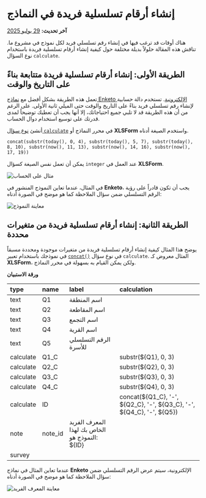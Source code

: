 # إنشاء أرقام تسلسلية فريدة في النماذج
**آخر تحديث:** <a href="https://github.com/kobotoolbox/docs/blob/47cbc8887d6df73ef3bf760d5a3962b77ab26ed8/source/unique_serial_numbers.md" class="reference">29 يوليو 2025</a>

هناك أوقات قد ترغب فيها في إنشاء رقم تسلسلي فريد لكل نموذج في مشروع ما. تناقش هذه المقالة حلولاً بديلة مختلفة حول كيفية إنشاء أرقام تسلسلية فريدة باستخدام نوع السؤال `calculate`.

## الطريقة الأولى: إنشاء أرقام تسلسلية فريدة متتابعة بناءً على التاريخ والوقت

تعمل هذه الطريقة بشكل أفضل مع [نماذج Enketo الإلكترونية](data_through_webforms.md). تستخدم دالة حسابية لإنشاء رقم تسلسلي فريد بناءً على التاريخ والوقت حتى الميلي ثانية الأولى. على الرغم من أن هذه الطريقة قد لا تلبي جميع احتياجاتك، إلا أنها يجب أن تعطيك توضيحاً لمدى قدرتك على توسيع استخدام دوال الحساب.

أنشئ <a class="reference" href="calculate_questions.html">نوع سؤال <code>calculate</code></a> في محرر النماذج أو **XLSForm** واستخدم الصيغة أدناه.

```
concat(substr(today(), 0, 4), substr(today(), 5, 7), substr(today(), 8, 10), substr(now(), 11, 13), substr(now(), 14, 16), substr(now(), 17, 19))
```

<p class="note">
  يمكن أن تعمل نفس الصيغة كسؤال <code>integer</code> عند العمل في <strong>XLSForm</strong>.
</p>

![مثال على الحساب](/images/unique_serial_numbers/calculate_example.png)

في المثال، عندما تعاين النموذج المنشور في **Enketo**، يجب أن تكون قادراً على رؤية الرقم التسلسلي ضمن سؤال الملاحظة كما هو موضح في الصورة أدناه:

![معاينة النموذج](/images/unique_serial_numbers/preview_form.png)

## الطريقة الثانية: إنشاء أرقام تسلسلية فريدة من متغيرات محددة

يوضح هذا المثال كيفية إنشاء أرقام تسلسلية فريدة من متغيرات موجودة ومحددة مسبقاً في نموذجك باستخدام تعبير [`concat()`](https://docs.getodk.org/form-operators-functions/#concat) في نوع سؤال `calculate`. المثال معروض كـ **XLSForm**، ولكن يمكن القيام به بسهولة في محرر النماذج.

**ورقة الاستبيان**

| type      | name    | label                                  | calculation                                                           |
| :-------- | :------ | :------------------------------------- | :-------------------------------------------------------------------- |
| text      | Q1      | اسم المنطقة                            |                                                                       |
| text      | Q2      | اسم المقاطعة                           |                                                                       |
| text      | Q3      | اسم التجمع                             |                                                                       |
| text      | Q4      | اسم القرية                             |                                                                       |
| text      | Q5      | الرقم التسلسلي للأسرة                  |                                                                       |
| calculate | Q1_C    |                                        | substr(${Q1}, 0, 3)                                                   |
| calculate | Q2_C    |                                        | substr(${Q2}, 0, 3)                                                   |
| calculate | Q3_C    |                                        | substr(${Q3}, 0, 3)                                                   |
| calculate | Q4_C    |                                        | substr(${Q4}, 0, 3)                                                   |
| calculate | ID      |                                        | concat(${Q1_C}, '-', ${Q2_C}, '-', ${Q3_C}, '-', ${Q4_C}, '-', ${Q5}) |
| note      | note_id | المعرف الفريد الخاص بك لهذا النموذج هو: ${ID} |                                                                       |
| survey |

عندما تعاين المثال في نماذج **Enketo** الإلكترونية، سيتم عرض الرقم التسلسلي ضمن سؤال الملاحظة كما هو موضح في الصورة أدناه:

![معاينة المعرف الفريد](/images/unique_serial_numbers/preview_uniqueid.png)